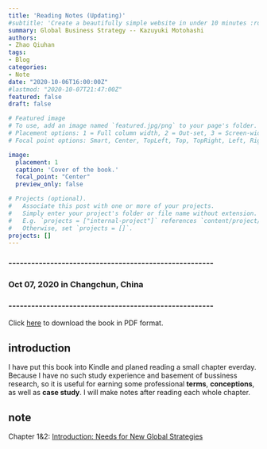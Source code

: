 ```yaml
---
title: 'Reading Notes (Updating)'
#subtitle: 'Create a beautifully simple website in under 10 minutes :rocket:'
summary: Global Business Strategy -- Kazuyuki Motohashi
authors:
- Zhao Qiuhan
tags:
- Blog
categories:
- Note
date: "2020-10-06T16:00:00Z"
#lastmod: "2020-10-07T21:47:00Z"
featured: false
draft: false

# Featured image
# To use, add an image named `featured.jpg/png` to your page's folder.
# Placement options: 1 = Full column width, 2 = Out-set, 3 = Screen-width
# Focal point options: Smart, Center, TopLeft, Top, TopRight, Left, Right, BottomLeft, Bottom, BottomRight

image:
  placement: 1
  caption: 'Cover of the book.'
  focal_point: "Center"
  preview_only: false

# Projects (optional).
#   Associate this post with one or more of your projects.
#   Simply enter your project's folder or file name without extension.
#   E.g. `projects = ["internal-project"]` references `content/project/deep-learning/index.md`.
#   Otherwise, set `projects = []`.
projects: []
---
```


### ------------------------------------------------------
### Oct 07, 2020 in Changchun, China
### ------------------------------------------------------

Click [here](https://link.springer.com/book/10.1007%2F978-4-431-55468-4) to download the book in PDF format.

## introduction

I have put this book into Kindle and planed reading a small chapter everday. Because I have no such study experience and basement of bussiness research, so it is useful for earning some professional **terms**, **conceptions**, as well as **case study**. I will make notes after reading each whole chapter.

## note

Chapter 1&2: [Introduction: Needs for New Global Strategies](/files/note/global/1,2.pdf)


